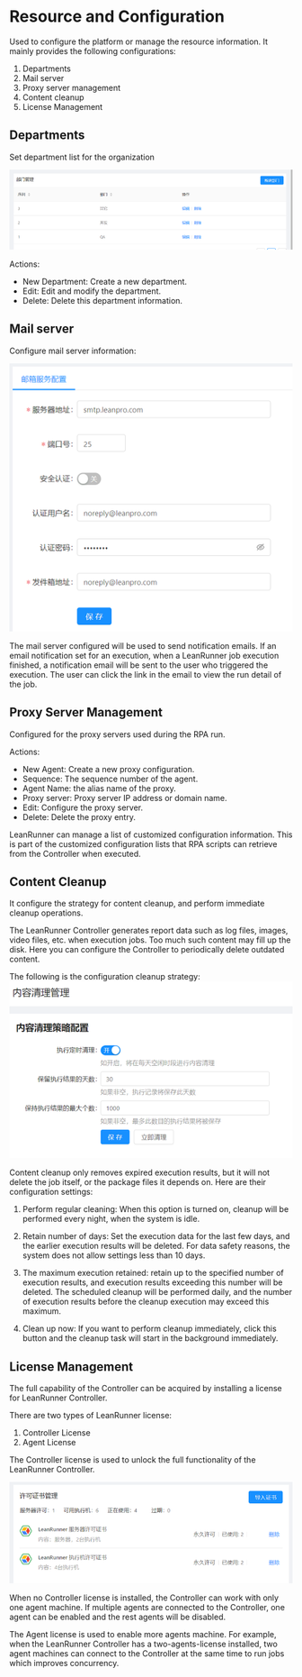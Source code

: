 
# Resource and Configuration

Used to configure the platform or manage the resource information. It mainly provides the following configurations:

1. Departments
2. Mail server
3. Proxy server management
4. Content cleanup
5. License Management


## Departments

Set department list for the organization

![](assets/dept_manage.png)

Actions:
* New Department: Create a new department.
* Edit: Edit and modify the department.
* Delete: Delete this department information.

## Mail server

Configure mail server information:

![](assets/email_manage.png)

The mail server configured will be used to send notification emails. If an email notification set for an execution, when a LeanRunner job execution finished, a notification email will be sent to the user who triggered the execution. The user can click the link in the email to view the run detail of the job.

## Proxy Server Management

Configured for the proxy servers used during the RPA run.

Actions:
* New Agent: Create a new proxy configuration.
* Sequence: The sequence number of the agent.
* Agent Name: the alias name of the proxy.
* Proxy server: Proxy server IP address or domain name.
* Edit: Configure the proxy server.
* Delete: Delete the proxy entry.

LeanRunner can manage a list of customized configuration information. This is part of the customized configuration lists that RPA scripts can retrieve from the Controller when executed.

## Content Cleanup

It configure the strategy for content cleanup, and perform immediate cleanup operations.

The LeanRunner Controller generates report data such as log files, images, video files, etc. when execution jobs. Too much such content may fill up the disk. Here you can configure the Controller to periodically delete outdated content.

The following is the configuration cleanup strategy:
![](assets/cleanup_config.png)

Content cleanup only removes expired execution results, but it will not delete the job itself, or the package files it depends on. Here are their configuration settings:

1. Perform regular cleaning: When this option is turned on, cleanup will be performed every night, when the system is idle.

2. Retain number of days: Set the execution data for the last few days, and the earlier execution results will be deleted. For data safety reasons, the system does not allow settings less than 10 days.

3. The maximum execution retained: retain up to the specified number of execution results, and execution results exceeding this number will be deleted. The scheduled cleanup will be performed daily, and the number of execution results before the cleanup execution may exceed this maximum.

4. Clean up now: If you want to perform cleanup immediately, click this button and the cleanup task will start in the background immediately.


## License Management

The full capability of the Controller can be acquired by installing a license for LeanRunner Controller.

There are two types of LeanRunner license:
1. Controller License
2. Agent License

The Controller license is used to unlock the full functionality of the LeanRunner Controller.

![](assets/license_manage.png)

When no Controller license is installed, the Controller can work with only one agent machine. If multiple agents are connected to the Controller, one agent can be enabled and the rest agents will be disabled.

The Agent license is used to enable more agents machine. For example, when the LeanRunner Controller has a two-agents-license installed, two agent machines can connect to the Controller at the same time to run jobs which improves concurrency.
